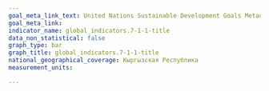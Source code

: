 ```yaml
---
goal_meta_link_text: United Nations Sustainable Development Goals Metadata (PDF 212 KB)
goal_meta_link: 
indicator_name: global_indicators.7-1-1-title
data_non_statistical: false
graph_type: bar
graph_title: global_indicators.7-1-1-title
national_geographical_coverage: Кыргызская Республика
measurement_units: 

---
```

